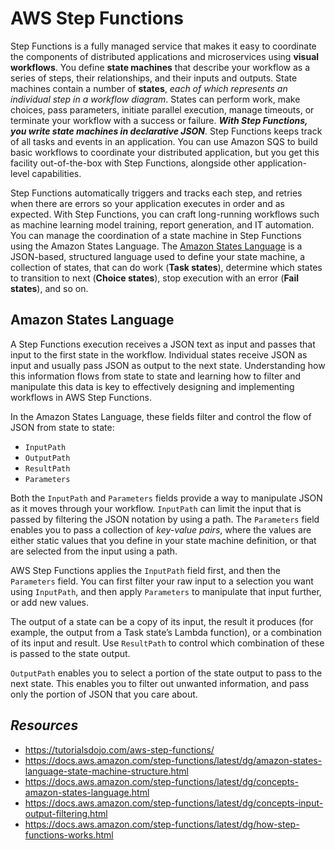 # AWS Step Functions 

Step Functions is a fully managed service that makes it easy to coordinate the components of distributed applications and microservices using **visual workflows**. You define **state machines** that describe your workflow as a series of steps, their relationships, and their inputs and outputs. State machines contain a number of **states**, *each of which represents an individual step in a workflow diagram*. States can perform work, make choices, pass parameters, initiate parallel execution, manage timeouts, or terminate your workflow with a success or failure. ***With Step Functions, you write state machines in declarative JSON***. Step Functions keeps track of all tasks and events in an application. You can use Amazon SQS to build basic workflows to coordinate your distributed application, but you get this facility out-of-the-box with Step Functions, alongside other application-level capabilities.

Step Functions automatically triggers and tracks each step, and retries when there are errors so your application executes in order and as expected. With Step Functions, you can craft long-running workflows such as machine learning model training, report generation, and IT automation. You can manage the coordination of a state machine in Step Functions using the Amazon States Language. The [Amazon States Language](#amazon-states-language) is a JSON-based, structured language used to define your state machine, a collection of states, that can do work (**Task states**), determine which states to transition to next (**Choice states**), stop execution with an error (**Fail states**), and so on.

## Amazon States Language

A Step Functions execution receives a JSON text as input and passes that input to the first state in the workflow. Individual states receive JSON as input and usually pass JSON as output to the next state. Understanding how this information flows from state to state and learning how to filter and manipulate this data is key to effectively designing and implementing workflows in AWS Step Functions.

In the Amazon States Language, these fields filter and control the flow of JSON from state to state:
- `InputPath`
- `OutputPath`
- `ResultPath`
- `Parameters`

Both the `InputPath` and `Parameters` fields provide a way to manipulate JSON as it moves through your workflow. `InputPath` can limit the input that is passed by filtering the JSON notation by using a path. The `Parameters` field enables you to pass a collection of *key-value pairs*, where the values are either static values that you define in your state machine definition, or that are selected from the input using a path.

AWS Step Functions applies the `InputPath` field first, and then the `Parameters` field. You can first filter your raw input to a selection you want using `InputPath`, and then apply `Parameters` to manipulate that input further, or add new values.

The output of a state can be a copy of its input, the result it produces (for example, the output from a Task state’s Lambda function), or a combination of its input and result. Use `ResultPath` to control which combination of these is passed to the state output.

`OutputPath` enables you to select a portion of the state output to pass to the next state. This enables you to filter out unwanted information, and pass only the portion of JSON that you care about.

## *Resources* 

- https://tutorialsdojo.com/aws-step-functions/
- https://docs.aws.amazon.com/step-functions/latest/dg/amazon-states-language-state-machine-structure.html
- https://docs.aws.amazon.com/step-functions/latest/dg/concepts-amazon-states-language.html
- https://docs.aws.amazon.com/step-functions/latest/dg/concepts-input-output-filtering.html
- https://docs.aws.amazon.com/step-functions/latest/dg/how-step-functions-works.html